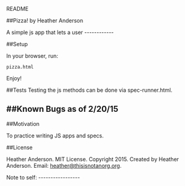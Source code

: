 README

##Pizza!
by Heather Anderson

A simple js app that lets a user ------------

##Setup

In your browser, run:

`pizza.html`

Enjoy!

##Tests
Testing the js methods can be done via spec-runner.html.

##Known Bugs as of 2/20/15
---------

##Motivation

To practice writing JS apps and specs.

##License

Heather Anderson. MIT License. Copyright 2015. Created by Heather Anderson. Email: heather@thisisnotanorg.org.

Note to self: -----------------
